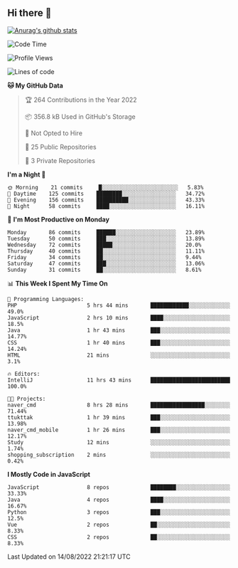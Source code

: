 ## Hi there 👋

[![Anurag's github stats](https://github-readme-stats.vercel.app/api?username=Songwonseok)](https://github.com/anuraghazra/github-readme-stats)



<!--START_SECTION:waka-->
![Code Time](http://img.shields.io/badge/Code%20Time-1%2C705%20hrs%2019%20mins-blue)

![Profile Views](http://img.shields.io/badge/Profile%20Views-0-blue)

![Lines of code](https://img.shields.io/badge/From%20Hello%20World%20I%27ve%20Written-3%20Million%20lines%20of%20code-blue)

**🐱 My GitHub Data** 

> 🏆 264 Contributions in the Year 2022
 > 
> 📦 356.8 kB Used in GitHub's Storage 
 > 
> 🚫 Not Opted to Hire
 > 
> 📜 25 Public Repositories 
 > 
> 🔑 3 Private Repositories  
 > 
**I'm a Night 🦉** 

```text
🌞 Morning    21 commits     █░░░░░░░░░░░░░░░░░░░░░░░░   5.83% 
🌆 Daytime    125 commits    ████████░░░░░░░░░░░░░░░░░   34.72% 
🌃 Evening    156 commits    ██████████░░░░░░░░░░░░░░░   43.33% 
🌙 Night      58 commits     ████░░░░░░░░░░░░░░░░░░░░░   16.11%

```
📅 **I'm Most Productive on Monday** 

```text
Monday       86 commits     ██████░░░░░░░░░░░░░░░░░░░   23.89% 
Tuesday      50 commits     ███░░░░░░░░░░░░░░░░░░░░░░   13.89% 
Wednesday    72 commits     █████░░░░░░░░░░░░░░░░░░░░   20.0% 
Thursday     40 commits     ██░░░░░░░░░░░░░░░░░░░░░░░   11.11% 
Friday       34 commits     ██░░░░░░░░░░░░░░░░░░░░░░░   9.44% 
Saturday     47 commits     ███░░░░░░░░░░░░░░░░░░░░░░   13.06% 
Sunday       31 commits     ██░░░░░░░░░░░░░░░░░░░░░░░   8.61%

```


📊 **This Week I Spent My Time On** 

```text
💬 Programming Languages: 
PHP                      5 hrs 44 mins       ████████████░░░░░░░░░░░░░   49.0% 
JavaScript               2 hrs 10 mins       ████░░░░░░░░░░░░░░░░░░░░░   18.5% 
Java                     1 hr 43 mins        ███░░░░░░░░░░░░░░░░░░░░░░   14.77% 
CSS                      1 hr 40 mins        ███░░░░░░░░░░░░░░░░░░░░░░   14.24% 
HTML                     21 mins             ░░░░░░░░░░░░░░░░░░░░░░░░░   3.1%

🔥 Editors: 
IntelliJ                 11 hrs 43 mins      █████████████████████████   100.0%

🐱‍💻 Projects: 
naver_cmd                8 hrs 28 mins       █████████████████░░░░░░░░   71.44% 
ttukttak                 1 hr 39 mins        ███░░░░░░░░░░░░░░░░░░░░░░   13.98% 
naver_cmd_mobile         1 hr 26 mins        ███░░░░░░░░░░░░░░░░░░░░░░   12.17% 
Study                    12 mins             ░░░░░░░░░░░░░░░░░░░░░░░░░   1.74% 
shopping_subscription    2 mins              ░░░░░░░░░░░░░░░░░░░░░░░░░   0.42%

```

**I Mostly Code in JavaScript** 

```text
JavaScript               8 repos             ████████░░░░░░░░░░░░░░░░░   33.33% 
Java                     4 repos             ████░░░░░░░░░░░░░░░░░░░░░   16.67% 
Python                   3 repos             ███░░░░░░░░░░░░░░░░░░░░░░   12.5% 
Vue                      2 repos             ██░░░░░░░░░░░░░░░░░░░░░░░   8.33% 
CSS                      2 repos             ██░░░░░░░░░░░░░░░░░░░░░░░   8.33%

```



 Last Updated on 14/08/2022 21:21:17 UTC
<!--END_SECTION:waka-->
